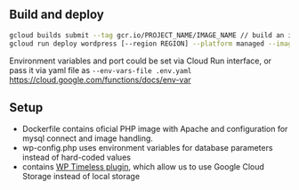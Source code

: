 ## Build and deploy
```bash
gcloud builds submit --tag gcr.io/PROJECT_NAME/IMAGE_NAME // build an image
gcloud run deploy wordpress [--region REGION] --platform managed --image gcr.io/PROJECT_NAME/IMAGE_NAME --set-env-vars DB_NAME=wordpress,DB_USER=root,DB_PASSWORD=mysecretpassword,DB_HOST=database_host --port 80 // deploy to Cloud run
```

Environment variables and port could be set via Cloud Run interface, or pass it via yaml file as `--env-vars-file .env.yaml` https://cloud.google.com/functions/docs/env-var

## Setup
- Dockerfile contains oficial PHP image with Apache and configuration for mysql connect and image handling.
- wp-config.php uses environment variables for database parameters instead of hard-coded values
- contains [WP Timeless plugin](https://wordpress.org/plugins/wp-stateless/), which allow us to use Google Cloud Storage instead of local storage

